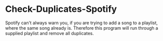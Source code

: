 # Check-Duplicates-Spotify
Spotify can't always warn you, if you are trying to add a song to a playlist, where the same song already is. Therefore this program will run through a supplied playlist and remove all duplicates.
